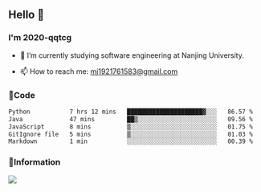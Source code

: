 ## Hello 👋


### I'm 2020-qqtcg

- 🔭 I’m currently studying software engineering at Nanjing University. 
<!-- - 🌱 I’m currently learning MLsys and -->
<!-- - 👯 I’m looking to collaborate on ... -->
<!-- - 🤔 I’m looking for help with ... -->
<!-- - 💬 Ask me about ... -->
- 📫 How to reach me: mj1921761583@gmail.com
<!-- - 😄 Pronouns: ... -->
<!-- - ⚡ Fun fact: ... -->

### 🌱Code
<!--START_SECTION:waka-->

```txt
Python           7 hrs 12 mins   █████████████████████▓░░░   86.57 %
Java             47 mins         ██▒░░░░░░░░░░░░░░░░░░░░░░   09.56 %
JavaScript       8 mins          ▒░░░░░░░░░░░░░░░░░░░░░░░░   01.75 %
GitIgnore file   5 mins          ▒░░░░░░░░░░░░░░░░░░░░░░░░   01.03 %
Markdown         1 min           ░░░░░░░░░░░░░░░░░░░░░░░░░   00.39 %
```

<!--END_SECTION:waka-->

### 💬Information
![](https://github-readme-stats.vercel.app/api?username=2020-qqtcg&theme=buefy&hide_border=false)


<!-- <div align="center"> <img src="https://github-readme-activity-graph.vercel.app/graph?username=2020-qqtcg&theme=minimal" /> </div> -->


